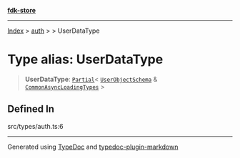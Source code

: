 [**fdk-store**](../../../README.md)
***

[Index](../../../API.md) > [auth](../../README.md) > [<internal>](../README.md) > UserDataType

# Type alias: UserDataType

> **UserDataType**: [`Partial`](../../../address/internal_/type-aliases/type-alias.Partial.md)\< [`UserObjectSchema`](type-alias.UserObjectSchema.md) & [`CommonAsyncLoadingTypes`](type-alias.CommonAsyncLoadingTypes.md) \>

## Defined In

src/types/auth.ts:6

***
Generated using [TypeDoc](https://typedoc.org/) and [typedoc-plugin-markdown](https://www.npmjs.com/package/typedoc-plugin-markdown)
